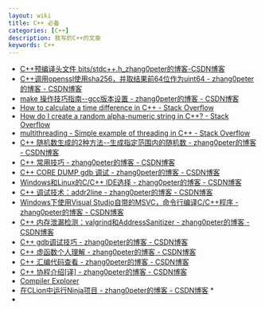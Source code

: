 ```yaml
---
layout: wiki
title: C++ 必备
categories: [C++]
description: 我写的C++的文章
keywords: C++
---
```


*   [C++预编译头文件 bits/stdc++.h_zhang0peter的博客-CSDN博客](https://blog.csdn.net/zhangpeterx/article/details/100729005)                       
*   [C++调用openssl使用sha256，并取结果前64位作为uint64 - zhang0peter的博客 - CSDN博客](https://blog.csdn.net/zhangpeterx/article/details/99311279)             
*   [make 操作技巧指南--gcc版本设置 - zhang0peter的博客 - CSDN博客](https://blog.csdn.net/zhangpeterx/article/details/97256638)                   
*   [How to calculate a time difference in C++ - Stack Overflow](https://stackoverflow.com/questions/728068/how-to-calculate-a-time-difference-in-c)                       
*   [How do I create a random alpha-numeric string in C++? - Stack Overflow](https://stackoverflow.com/questions/440133/how-do-i-create-a-random-alpha-numeric-string-in-c)             
*   [multithreading - Simple example of threading in C++ - Stack Overflow](https://stackoverflow.com/questions/266168/simple-example-of-threading-in-c)                   
*   [C++ 随机数生成的2种方法--生成指定范围内的随机数 - zhang0peter的博客 - CSDN博客](https://blog.csdn.net/zhangpeterx/article/details/99744937)                       
*   [C++ 常用技巧 - zhang0peter的博客 - CSDN博客](https://blog.csdn.net/zhangpeterx/article/details/99758196)             
*   [C++ CORE DUMP gdb 调试 - zhang0peter的博客 - CSDN博客](https://blog.csdn.net/zhangpeterx/article/details/99993012)                   
*   [Windows和Linux的C/C++ IDE选择 - zhang0peter的博客 - CSDN博客](https://blog.csdn.net/zhangpeterx/article/details/100009491)                       
*   [C++ 调试技术：addr2line - zhang0peter的博客 - CSDN博客](https://blog.csdn.net/zhangpeterx/article/details/99974611)             
*   [Windows下使用Visual Studio自带的MSVC，命令行编译C/C++程序 - zhang0peter的博客 - CSDN博客](https://blog.csdn.net/zhangpeterx/article/details/86602394)                   
*   [C++ 内存泄漏检测：valgrind和AddressSanitizer - zhang0peter的博客 - CSDN博客](https://blog.csdn.net/zhangpeterx/article/details/100098961)                       
*   [C++ gdb调试技巧 - zhang0peter的博客 - CSDN博客](https://blog.csdn.net/zhangpeterx/article/details/100034115)             
*   [C++ 虚函数个人理解 - zhang0peter的博客 - CSDN博客](https://blog.csdn.net/zhangpeterx/article/details/100106861)                   
*   [C++ 汇编代码查看 - zhang0peter的博客 - CSDN博客](https://blog.csdn.net/zhangpeterx/article/details/100120219)                       
*   [C++ 协程介绍[译] - zhang0peter的博客 - CSDN博客](https://blog.csdn.net/zhangpeterx/article/details/100138656)             
*   [Compiler Explorer](https://godbolt.org/)                   
*   [在CLion中运行Ninja项目 - zhang0peter的博客 - CSDN博客](https://blog.csdn.net/zhangpeterx/article/details/95810640)                  *   []()                       
*   []()             
